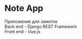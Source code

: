 # Note App
Приложение для заметок<br/>
Back end - Django REST Framework<br/>
Front end - Vue.js<br/>
